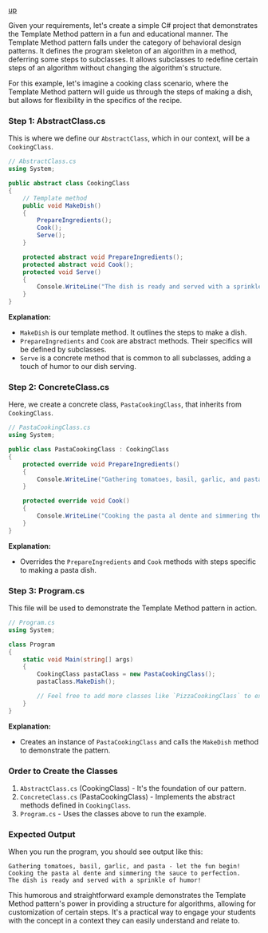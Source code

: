 [up](../README.md)

Given your requirements, let's create a simple C# project that demonstrates the Template Method pattern in a fun and educational manner. The Template Method pattern falls under the category of behavioral design patterns. It defines the program skeleton of an algorithm in a method, deferring some steps to subclasses. It allows subclasses to redefine certain steps of an algorithm without changing the algorithm's structure.

For this example, let's imagine a cooking class scenario, where the Template Method pattern will guide us through the steps of making a dish, but allows for flexibility in the specifics of the recipe.

### Step 1: AbstractClass.cs

This is where we define our `AbstractClass`, which in our context, will be a `CookingClass`.

```csharp
// AbstractClass.cs
using System;

public abstract class CookingClass
{
    // Template method
    public void MakeDish()
    {
        PrepareIngredients();
        Cook();
        Serve();
    }

    protected abstract void PrepareIngredients();
    protected abstract void Cook();
    protected void Serve()
    {
        Console.WriteLine("The dish is ready and served with a sprinkle of humor!");
    }
}
```

**Explanation:**
- `MakeDish` is our template method. It outlines the steps to make a dish.
- `PrepareIngredients` and `Cook` are abstract methods. Their specifics will be defined by subclasses.
- `Serve` is a concrete method that is common to all subclasses, adding a touch of humor to our dish serving.

### Step 2: ConcreteClass.cs

Here, we create a concrete class, `PastaCookingClass`, that inherits from `CookingClass`.

```csharp
// PastaCookingClass.cs
using System;

public class PastaCookingClass : CookingClass
{
    protected override void PrepareIngredients()
    {
        Console.WriteLine("Gathering tomatoes, basil, garlic, and pasta - let the fun begin!");
    }

    protected override void Cook()
    {
        Console.WriteLine("Cooking the pasta al dente and simmering the sauce to perfection.");
    }
}
```

**Explanation:**
- Overrides the `PrepareIngredients` and `Cook` methods with steps specific to making a pasta dish.

### Step 3: Program.cs

This file will be used to demonstrate the Template Method pattern in action.

```csharp
// Program.cs
using System;

class Program
{
    static void Main(string[] args)
    {
        CookingClass pastaClass = new PastaCookingClass();
        pastaClass.MakeDish();

        // Feel free to add more classes like `PizzaCookingClass` to extend the example.
    }
}
```

**Explanation:**
- Creates an instance of `PastaCookingClass` and calls the `MakeDish` method to demonstrate the pattern.

### Order to Create the Classes

1. `AbstractClass.cs` (CookingClass) - It's the foundation of our pattern.
2. `ConcreteClass.cs` (PastaCookingClass) - Implements the abstract methods defined in `CookingClass`.
3. `Program.cs` - Uses the classes above to run the example.

### Expected Output

When you run the program, you should see output like this:

```
Gathering tomatoes, basil, garlic, and pasta - let the fun begin!
Cooking the pasta al dente and simmering the sauce to perfection.
The dish is ready and served with a sprinkle of humor!
```

This humorous and straightforward example demonstrates the Template Method pattern's power in providing a structure for algorithms, allowing for customization of certain steps. It's a practical way to engage your students with the concept in a context they can easily understand and relate to.
